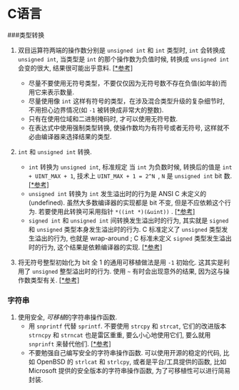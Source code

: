 C语言
=====

###类型转换
1.  双目运算符两端的操作数分别是 `unsigned int` 和 `int` 类型时, `int` 会转换成 `unsigned int`, 当类型是 `int` 的那个操作数为负值时候, 转换成 `unsigned int` 会变的很大, 结果很可能出乎意料.    [[*参考]][1]
	+   尽量不要使用无符号类型，不要仅仅因为无符号数不存在负值(如年龄)而用它来表示数量.
    +   尽量使用像 `int` 这样有符号的类型，在涉及混合类型升级的复杂细节时, 不用担心边界情况(如 `-1` 被转换成非常大的整数).
    +   只有在使用位域和二进制掩码时, 才可以使用无符号数.
    +   在表达式中使用强制类型转换, 使操作数均为有符号或者无符号, 这样就不必由编译器来选择结果的类型.
2.  `int` 和 `unsigned int` 转换.
    +   `int` 转换为 `unsigned int`, 标准规定 当 `int` 为负数时候, 转换后的值是 `int + UINT_MAX + 1`, 技术上 `UINT_MAX + 1 = 2^N `, `N` 是 `unsigned int` bit 数.  [[*参考]][2] 
    +   `unsigned int` 转换为 `int` 发生溢出时的行为是 ANSI C 未定义的(undefined). 虽然大多数编译器的实现都是 bit 不变, 但是不应依赖这个行为. 若要使用此转换可采用指针 `*((int *)(&uint))` . [[*参考]][3]
    +   `signed int` 和 `unsigned int` 间转换发生溢出时的行为, 其实就是 `signed` 和 `unsigned` 类型本身发生溢出时的行为. C 标准定义了 `unsigned` 类型发生溢出的行为, 也就是 wrap-around ; C 标准未定义 `signed` 类型发生溢出时的行为, 这个结果是依赖编译器的实现. [[*参考]][4]

3.  将无符号整型初始化为 bit 全 1 的通用可移植做法是用 `-1` 初始化. 这其实是利用了 `unsigned` 整型溢出时的行为. 使用 `~` 有时会出现意外的结果, 因为这与操作数类型有关. [[*参考]][5]

### 字符串
1.  使用安全, *可移植*的字符串操作函数.
    +   用 `snprintf` 代替 `sprintf`. 不要使用 `strcpy` 和 `strcat`, 它们的改进版本 `strncpy` 和 `strncat` 也是雷区重重, 要么小心地使用它们, 要么就用 `snprinft` 来替代他们. [[*参考]][6] 
    +   不要勉强自己编写安全的字符串操作函数. 可以使用开源的稳定的代码, 比如 OpenBSD 的 `strlcat` 和 `strlcpy`, 或者是平台/工具提供的函数, 比如 Microsoft 提供的安全版本的字符串操作函数, 为了可移植性可以进行简易封装.
    
[1]: http://book.douban.com/annotation/24821598/ "《C专家编程》24页"
[2]: http://stackoverflow.com/questions/4975340/int-to-unsigned-int-conversion "<int to unsigned int conversion> stackoverflow"
[3]: http://stackoverflow.com/questions/8317295/convert-unsigned-int-to-signed-int-c "<Convert unsigned int to signed int C> stackoverflow"
[4]: http://stackoverflow.com/questions/988588/is-using-unsigned-integer-overflow-good-practice "<Is using unsigned integer overflow good practice?> stackoverflow"
[5]: http://stackoverflow.com/questions/809227/is-it-safe-to-use-1-to-set-all-bits-to-true "<Is it safe to use -1 to set all bits to true?> stackoverflow"
[6]: http://stackoverflow.com/questions/12275381/strncpy-vs-sprintf "<strncpy vs sprintf> stackoverflow"
